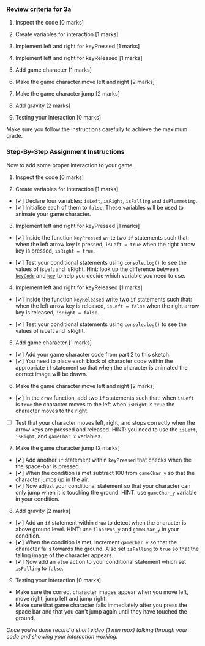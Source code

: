 ### Review criteria for 3a

1. Inspect the code [0 marks]

2. Create variables for interaction [1 marks]

3. Implement left and right for keyPressed [1 marks]

4. Implement left and right for keyReleased [1 marks]

5. Add game character [1 marks]

6. Make the game character move left and right [2 marks]

7. Make the game character jump [2 marks]

8. Add gravity [2 marks]

9. Testing your interaction [0 marks]

Make sure you follow the instructions carefully to achieve the maximum grade.

### Step-By-Step Assignment Instructions
 
Now to add some proper interaction to your game.

1. Inspect the code [0 marks]

2. Create variables for interaction [1 marks]

 - [✔] Declare four variables: `isLeft`, `isRight`, `isFalling` and `isPlummeting`. 
 - [✔] Initialise each of them to `false`. These variables will be used to animate your game character.

3. Implement left and right for keyPressed [1 marks]

 - [✔] Inside the function `keyPressed` write two `if` statements such that:
        when the left arrow key is pressed, `isLeft = true`
        when the right arrow key is pressed, `isRight = true`.

 - [✔] Test your conditional statements using `console.log()` to see the values of isLeft and isRight. Hint: look up the difference between [`keyCode`](https://p5js.org/reference/#/p5/keyCode) and [`key`](https://p5js.org/reference/#/p5/key) to help you decide which variable you need to use.

4. Implement left and right for keyReleased [1 marks]

 - [✔] Inside the function `keyReleased` write two `if` statements such that:
        when the left arrow key is released, `isLeft = false`
        when the right arrow key is released, `isRight = false`.

 - [✔] Test your conditional statements using `console.log()` to see the values of isLeft and isRight.

5. Add game character [1 marks]

 - [✔] Add your game character code from part 2 to this sketch.
 - [✔] You need to place each block of character code within the appropriate `if` statement so that when the character is animated the correct image will be drawn.

6. Make the game character move left and right [2 marks]

 - [✔] In the `draw` function, add two `if` statements such that:
        when `isLeft` is `true` the character moves to the left
        when `isRight` is `true` the character moves to the right.

 - [ ] Test that your character moves left, right, and stops correctly when the arrow keys are pressed and released. HINT: you need to use the `isLeft`, `isRight`, and `gameChar_x` variables.

7. Make the game character jump [2 marks]

 - [✔] Add another `if` statement within `keyPressed` that checks when the the space-bar is pressed.
 - [✔] When the condition is met subtract 100 from `gameChar_y` so that the character jumps up in the air.
 - [✔] Now adjust your conditional statement so that your character can only jump when it is touching the ground. HINT: use `gameChar_y` variable in your condition.

8. Add gravity [2 marks]

 - [✔] Add an `if` statement within `draw` to detect when the character is above ground level. HINT: use `floorPos_y` and `gameChar_y` in your condition.
 - [✔] When the condition is met, increment `gameChar_y` so that the character falls towards the ground. Also set `isFalling` to `true` so that the falling image of the character appears.
 - [✔] Now add an `else` action to your conditional statement which set `isFalling` to `false`.

9. Testing your interaction [0 marks]

 - Make sure the correct character images appear when you move left, move right, jump left and jump right.
 - Make sure that game character falls immediately after you press the space bar and that you can't jump again until they have touched the ground.

*Once you're done record a short video (1 min max) talking through your code and showing your interaction working.*